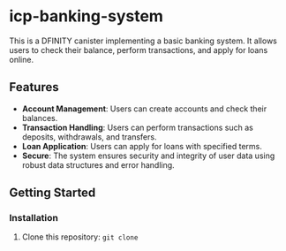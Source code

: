 # icp-banking-system

This is a DFINITY canister implementing a basic banking system. It allows users to check their balance, perform transactions, and apply for loans online.

## Features

- **Account Management**: Users can create accounts and check their balances.
- **Transaction Handling**: Users can perform transactions such as deposits, withdrawals, and transfers.
- **Loan Application**: Users can apply for loans with specified terms.
- **Secure**: The system ensures security and integrity of user data using robust data structures and error handling.

## Getting Started

### Installation

1. Clone this repository: ```git clone ```


